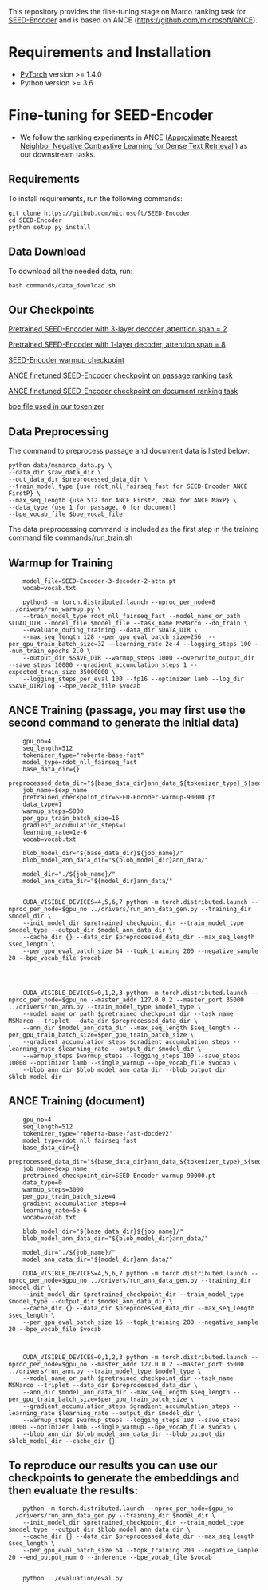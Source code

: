 This repository provides the fine-tuning stage on Marco ranking task for [SEED-Encoder](https://arxiv.org/abs/2102.09206) and is based on ANCE (https://github.com/microsoft/ANCE).

# Requirements and Installation

* [PyTorch](http://pytorch.org/) version >= 1.4.0
* Python version >= 3.6


# Fine-tuning for SEED-Encoder
* We follow the ranking experiments in ANCE ([Approximate Nearest Neighbor Negative Contrastive Learning for Dense Text Retrieval](https://arxiv.org/pdf/2007.00808.pdf) ) as our downstream tasks.

## Requirements

To install requirements, run the following commands:

```setup
git clone https://github.com/microsoft/SEED-Encoder
cd SEED-Encoder
python setup.py install
```

## Data Download
To download all the needed data, run:
```
bash commands/data_download.sh 
```

## Our Checkpoints
[Pretrained SEED-Encoder with 3-layer decoder, attention span = 2 ](https://fastbertjp.blob.core.windows.net/release-model/SEED-Encoder-3-decoder-2-attn.pt)

[Pretrained SEED-Encoder with 1-layer decoder, attention span = 8 ](https://fastbertjp.blob.core.windows.net/release-model/SEED-Encoder-1-decoder-8-attn.pt)

[SEED-Encoder warmup checkpoint](https://fastbertjp.blob.core.windows.net/release-model/SEED-Encoder-warmup-90000.pt)

[ANCE finetuned SEED-Encoder checkpoint on passage ranking task](https://fastbertjp.blob.core.windows.net/release-model/SEED-Encoder-pass-440000.pt)

[ANCE finetuned SEED-Encoder checkpoint on document ranking task](https://fastbertjp.blob.core.windows.net/release-model/SEED-Encoder-doc-800000.pt)

[bpe file used in our tokenizer](https://fastbertjp.blob.core.windows.net/release-model/vocab.txt)




## Data Preprocessing
The command to preprocess passage and document data is listed below:

```
python data/msmarco_data.py \
--data_dir $raw_data_dir \
--out_data_dir $preprocessed_data_dir \ 
--train_model_type {use rdot_nll_fairseq_fast for SEED-Encoder ANCE FirstP} \ 
--max_seq_length {use 512 for ANCE FirstP, 2048 for ANCE MaxP} \ 
--data_type {use 1 for passage, 0 for document}
--bpe_vocab_file $bpe_vocab_file
```

The data preprocessing command is included as the first step in the training command file commands/run_train.sh

## Warmup for Training
        model_file=SEED-Encoder-3-decoder-2-attn.pt
        vocab=vocab.txt

        python3 -m torch.distributed.launch --nproc_per_node=8 ../drivers/run_warmup.py \
        --train_model_type rdot_nll_fairseq_fast --model_name_or_path $LOAD_DIR --model_file $model_file --task_name MSMarco --do_train \
        --evaluate_during_training --data_dir $DATA_DIR \
        --max_seq_length 128 --per_gpu_eval_batch_size=256  --per_gpu_train_batch_size=32 --learning_rate 2e-4 --logging_steps 100 --num_train_epochs 2.0 \
        --output_dir $SAVE_DIR --warmup_steps 1000 --overwrite_output_dir --save_steps 10000 --gradient_accumulation_steps 1 --expected_train_size 35000000 \
        --logging_steps_per_eval 100 --fp16 --optimizer lamb --log_dir $SAVE_DIR/log --bpe_vocab_file $vocab

## ANCE Training (passage, you may first use the second command to generate the initial data)

        gpu_no=4
        seq_length=512
        tokenizer_type="roberta-base-fast"
        model_type=rdot_nll_fairseq_fast
        base_data_dir={}
        preprocessed_data_dir="${base_data_dir}ann_data_${tokenizer_type}_${seq_length}/"
        job_name=$exp_name
        pretrained_checkpoint_dir=SEED-Encoder-warmup-90000.pt
        data_type=1
        warmup_steps=5000
        per_gpu_train_batch_size=16
        gradient_accumulation_steps=1
        learning_rate=1e-6
        vocab=vocab.txt

        blob_model_dir="${base_data_dir}${job_name}/"
        blob_model_ann_data_dir="${blob_model_dir}ann_data/"

        model_dir="./${job_name}/"
        model_ann_data_dir="${model_dir}ann_data/"

        
        CUDA_VISIBLE_DEVICES=4,5,6,7 python -m torch.distributed.launch --nproc_per_node=$gpu_no ../drivers/run_ann_data_gen.py --training_dir $model_dir \
        --init_model_dir $pretrained_checkpoint_dir --train_model_type $model_type --output_dir $model_ann_data_dir \
        --cache_dir {} --data_dir $preprocessed_data_dir --max_seq_length $seq_length \
        --per_gpu_eval_batch_size 64 --topk_training 200 --negative_sample 20 --bpe_vocab_file $vocab




        CUDA_VISIBLE_DEVICES=0,1,2,3 python -m torch.distributed.launch --nproc_per_node=$gpu_no --master_addr 127.0.0.2 --master_port 35000 ../drivers/run_ann.py --train_model_type $model_type \
        --model_name_or_path $pretrained_checkpoint_dir --task_name MSMarco --triplet --data_dir $preprocessed_data_dir \
        --ann_dir $model_ann_data_dir --max_seq_length $seq_length --per_gpu_train_batch_size=$per_gpu_train_batch_size \
        --gradient_accumulation_steps $gradient_accumulation_steps --learning_rate $learning_rate --output_dir $model_dir \
        --warmup_steps $warmup_steps --logging_steps 100 --save_steps 10000 --optimizer lamb --single_warmup --bpe_vocab_file $vocab \
        --blob_ann_dir $blob_model_ann_data_dir --blob_output_dir $blob_model_dir
       
## ANCE Training (document)

        gpu_no=4
        seq_length=512
        tokenizer_type="roberta-base-fast-docdev2"
        model_type=rdot_nll_fairseq_fast
        base_data_dir={}
        preprocessed_data_dir="${base_data_dir}ann_data_${tokenizer_type}_${seq_length}/"
        job_name=$exp_name
        pretrained_checkpoint_dir=SEED-Encoder-warmup-90000.pt
        data_type=0
        warmup_steps=3000
        per_gpu_train_batch_size=4
        gradient_accumulation_steps=4
        learning_rate=5e-6
        vocab=vocab.txt

        blob_model_dir="${base_data_dir}${job_name}/"
        blob_model_ann_data_dir="${blob_model_dir}ann_data/"

        model_dir="./${job_name}/"
        model_ann_data_dir="${model_dir}ann_data/"

        CUDA_VISIBLE_DEVICES=4,5,6,7 python -m torch.distributed.launch --nproc_per_node=$gpu_no ../drivers/run_ann_data_gen.py --training_dir $model_dir \
        --init_model_dir $pretrained_checkpoint_dir --train_model_type $model_type --output_dir $model_ann_data_dir \
        --cache_dir {} --data_dir $preprocessed_data_dir --max_seq_length $seq_length \
        --per_gpu_eval_batch_size 16 --topk_training 200 --negative_sample 20 --bpe_vocab_file $vocab



        CUDA_VISIBLE_DEVICES=0,1,2,3 python -m torch.distributed.launch --nproc_per_node=$gpu_no --master_addr 127.0.0.2 --master_port 35000 ../drivers/run_ann.py --train_model_type $model_type \
        --model_name_or_path $pretrained_checkpoint_dir --task_name MSMarco --triplet --data_dir $preprocessed_data_dir \
        --ann_dir $model_ann_data_dir --max_seq_length $seq_length --per_gpu_train_batch_size=$per_gpu_train_batch_size \
        --gradient_accumulation_steps $gradient_accumulation_steps --learning_rate $learning_rate --output_dir $model_dir \
        --warmup_steps $warmup_steps --logging_steps 100 --save_steps 10000 --optimizer lamb --single_warmup --bpe_vocab_file $vocab \
        --blob_ann_dir $blob_model_ann_data_dir --blob_output_dir $blob_model_dir --cache_dir {}

## To reproduce our results you can use our checkpoints to generate the embeddings and then evaluate the results:
        
        python -m torch.distributed.launch --nproc_per_node=$gpu_no ../drivers/run_ann_data_gen.py --training_dir $model_dir \
        --init_model_dir $pretrained_checkpoint_dir --train_model_type $model_type --output_dir $blob_model_ann_data_dir \
        --cache_dir {} --data_dir $preprocessed_data_dir --max_seq_length $seq_length \
        --per_gpu_eval_batch_size 64 --topk_training 200 --negative_sample 20 --end_output_num 0 --inference --bpe_vocab_file $vocab
        
        
        python ../evaluation/eval.py



